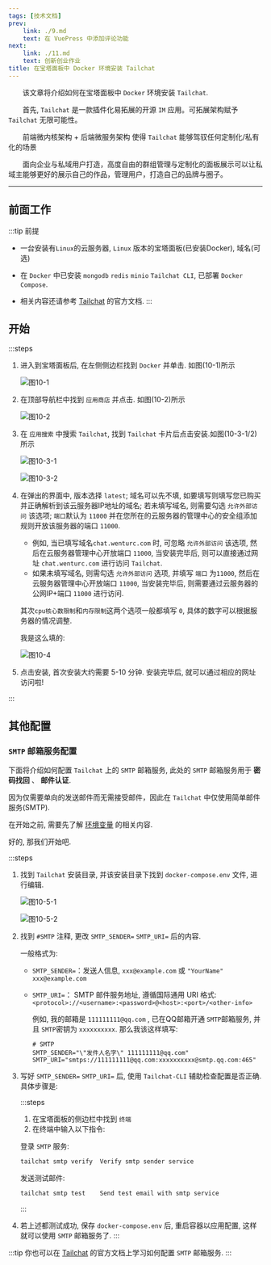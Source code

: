 ```yaml
---
tags: [技术文档]
prev:
    link: ./9.md
    text: 在 VuePress 中添加评论功能
next: 
    link: ./11.md
    text: 创新创业作业
title: 在宝塔面板中 Docker 环境安装 Tailchat
---
```


&emsp;&emsp;该文章将介绍如何在宝塔面板中 `Docker` 环境安装 `Tailchat`.

&emsp;&emsp;首先, `Tailchat` 是一款插件化易拓展的开源 `IM` 应用。可拓展架构赋予 `Tailchat` 无限可能性。

&emsp;&emsp;前端微内核架构 + 后端微服务架构 使得 `Tailchat` 能够驾驭任何定制化/私有化的场景

&emsp;&emsp;面向企业与私域用户打造，高度自由的群组管理与定制化的面板展示可以让私域主能够更好的展示自己的作品，管理用户，打造自己的品牌与圈子。

---
## 前面工作
:::tip 前提
- 一台安装有`Linux`的云服务器, `Linux` 版本的宝塔面板(已安装Docker), 域名(可选)

- 在 `Docker` 中已安装 `mongodb` `redis` `minio` `Tailchat CLI`, 已部署 `Docker Compose`.

- 相关内容还请参考 [Tailchat](https://tailchat.msgbyte.com/zh-Hans/docs/deployment/docker-compose) 的官方文档.
:::

## 开始
:::steps 
1. 进入到宝塔面板后, 在左侧侧边栏找到 `Docker` 并单击. 如图(10-1)所示
    
    ![图10-1](./assets/10-1.png)
   
2. 在顶部导航栏中找到 `应用商店` 并点击. 如图(10-2)所示
    
    ![图10-2](./assets/10-2.png)
3. 在 `应用搜索` 中搜索 `Tailchat`, 找到 `Tailchat` 卡片后点击安装.如图(10-3-1/2)所示
    
    ![图10-3-1](./assets/10-3-1.png)
    
    ![图10-3-2](./assets/10-3-2.png)

4. 在弹出的界面中, 版本选择 `latest`; 域名可以先不填, 如要填写则填写您已购买并正确解析到该云服务器IP地址的域名; 若未填写域名, 则需要勾选 `允许外部访问` 该选项; `端口`默认为 `11000` 并在您所在的云服务器的管理中心的安全组添加规则开放该服务器的端口 `11000`.

    - 例如,  当已填写域名`chat.wenturc.com` 时, 可忽略 `允许外部访问` 该选项, 然后在云服务器管理中心开放端口 `11000`, 当安装完毕后, 则可以直接通过网址 `chat.wenturc.com` 进行访问 `Tailchat`.
    - 如果未填写域名, 则需勾选 `允许外部访问` 选项, 并填写 `端口` 为`11000`, 然后在云服务器管理中心开放端口 `11000`, 当安装完毕后, 则需要通过云服务器的公网IP+端口 `11000` 进行访问.

    其次`cpu核心数限制`和`内存限制`这两个选项一般都填写 `0`, 具体的数字可以根据服务器的情况调整.

    
    我是这么填的:

    ![图10-4](./assets/10-4.png)

5. 点击安装, 首次安装大约需要 5-10 分钟. 安装完毕后, 就可以通过相应的网址访问啦!

:::

## 其他配置

### `SMTP` 邮箱服务配置

下面将介绍如何配置 `Tailchat` 上的 `SMTP` 邮箱服务, 此处的 `SMTP` 邮箱服务用于 **密码找回** 、 **邮件认证**.

因为仅需要单向的发送邮件而无需接受邮件，因此在 `Tailchat` 中仅使用简单邮件服务(SMTP).

在开始之前, 需要先了解 [环境变量](https://tailchat.msgbyte.com/zh-Hans/docs/deployment/environment) 的相关内容.

好的, 那我们开始吧. 

:::steps
1. 找到 `Tailchat` 安装目录, 并该安装目录下找到 `docker-compose.env` 文件, 进行编辑.
   
    ![图10-5-1](./assets/10-5-1.png)

    ![图10-5-2](./assets/10-5-2.png)

2. 找到 `#SMTP` 注释, 更改 `SMTP_SENDER=` `SMTP_URI=` 后的内容.
   
   一般格式为: 

   - `SMTP_SENDER=`：发送人信息, `xxx@example.com` 或 `"YourName" xxx@example.com`
   - `SMTP_URI=`： SMTP 邮件服务地址, 遵循国际通用 URI 格式: `<protocol>://<username>:<password>@<host>:<port>/<other-info>`
   
     例如, 我的邮箱是 `111111111@qq.com` , 已在QQ邮箱开通 `SMTP`邮箱服务, 并且 `SMTP`密钥为 `xxxxxxxxxx`.
     那么我该这样填写: 
     ```.env
     # SMTP
     SMTP_SENDER="\"发件人名字\" 111111111@qq.com"
     SMTP_URI="smtps://111111111@qq.com:xxxxxxxxxx@smtp.qq.com:465"
     ```
3. 写好 `SMTP_SENDER=` `SMTP_URI=` 后, 使用 `Tailchat-CLI` 辅助检查配置是否正确.
   具体步骤是:

   :::steps
   1. 在宝塔面板的侧边栏中找到 `终端`
   2. 在终端中输入以下指令:

    登录 `SMTP` 服务:

    ```bash
    tailchat smtp verify  Verify smtp sender service
    ```
    发送测试邮件:

    ```bash
    tailchat smtp test    Send test email with smtp service
    ```
    :::
4. 若上述都测试成功, 保存 `docker-compose.env` 后, 重启容器以应用配置, 这样就可以使用 `SMTP` 邮箱服务了.
:::

:::tip
你也可以在 [Tailchat](https://tailchat.msgbyte.com/zh-Hans/docs/deployment/smtp) 的官方文档上学习如何配置 `SMTP` 邮箱服务.
:::

